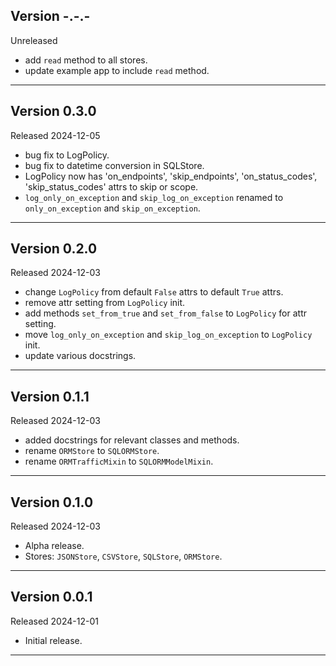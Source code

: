 ## Version -.-.-

Unreleased

- add `read` method to all stores.
- update example app to include `read` method.

---

## Version 0.3.0

Released 2024-12-05

- bug fix to LogPolicy.
- bug fix to datetime conversion in SQLStore.
- LogPolicy now has 'on_endpoints', 'skip_endpoints', 'on_status_codes',
  'skip_status_codes' attrs to skip or scope.
- `log_only_on_exception` and `skip_log_on_exception` renamed to
  `only_on_exception` and `skip_on_exception`.

---

## Version 0.2.0

Released 2024-12-03

- change `LogPolicy` from default `False` attrs to default `True` attrs.
- remove attr setting from `LogPolicy` init.
- add methods `set_from_true` and `set_from_false` to `LogPolicy` for attr setting.
- move `log_only_on_exception` and `skip_log_on_exception` to `LogPolicy` init.
- update various docstrings.

---

## Version 0.1.1

Released 2024-12-03

- added docstrings for relevant classes and methods.
- rename `ORMStore` to `SQLORMStore`.
- rename `ORMTrafficMixin` to `SQLORMModelMixin`.

---

## Version 0.1.0

Released 2024-12-03

- Alpha release.
- Stores: `JSONStore`, `CSVStore`, `SQLStore`, `ORMStore`.

---

## Version 0.0.1

Released 2024-12-01

- Initial release.

---
